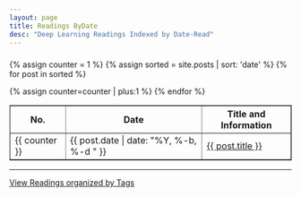 ```yaml
---
layout: page
title: Readings ByDate
desc: "Deep Learning Readings Indexed by Date-Read"
---
```


<table id="datatab3" summary="Table of readings" border="1">
<tr>
 <h3><b>
  <th>No.</th>
  <th>Date</th>
  <th>Title and Information</th>
  </b>
  </h3>
</tr>

{% assign counter = 1 %}
{% assign sorted = site.posts  | sort: 'date' %}
{% for post in sorted %}

<tr>
<td>{{ counter }}</td>
<td><span class="date"> {{ post.date | date: "%Y, %-b, %-d "  }}</span></td>
<td><a href="{{ site.baseurl }}{{ post.url }}">{{ post.title }} </a></td>
</tr>

{% assign counter=counter | plus:1 %}
{% endfor %}

</table>


<hr>

<div class="center">
<a href="{{ site.baseurl }}/ReadingsIndexByTags/" title="View Readings by Tag">View Readings organized by Tags</a>
</div>
